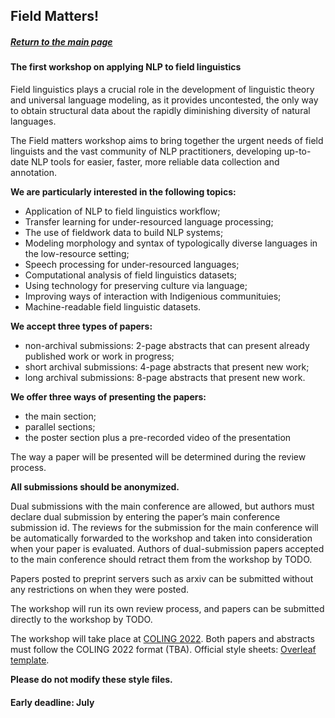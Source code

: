 <script>document.title = "Field Matters | Call for papers";</script>

## Field Matters! 
##### [Return to the main page](https://field-matters.github.io/)
#### The first workshop on applying NLP to field linguistics

Field linguistics plays a crucial role in the development of linguistic theory and universal language modeling, as it provides uncontested, the only way to obtain structural data about the rapidly diminishing diversity of natural languages.

The Field matters workshop aims to bring together the urgent needs of field linguists and the vast community of NLP practitioners, developing up-to-date NLP tools for easier, faster, more reliable data collection and annotation.

**We are particularly interested in the following topics:**
+ Application of NLP to field linguistics workflow;
+ Transfer learning for under-resourced language processing;
+ The use of fieldwork data to build NLP systems;
+ Modeling morphology and syntax of typologically diverse languages in the low-resource setting;
+ Speech processing for under-resourced languages;
+ Computational analysis of field linguistics datasets;
+ Using technology for preserving culture via language;
+ Improving ways of interaction with Indigenious communituies;
+ Machine-readable field linguistic datasets.

**We accept three types of papers:**
+ non-archival submissions: 2-page abstracts that can present already published work or work in progress;
+ short archival submissions: 4-page abstracts that present new work;
+ long archival submissions: 8-page abstracts that present new work.

**We offer three ways of presenting the papers:**
+ the main section;
+ parallel sections;
+ the poster section plus a pre-recorded video of the presentation

The way a paper will be presented will be determined during the review process.

**All submissions should be anonymized.**

Dual submissions with the main conference are allowed, but authors must declare dual submission by entering the paper’s main conference submission id. The reviews for the submission for the main conference will be automatically forwarded to the workshop and taken into consideration when your paper is evaluated. Authors of dual-submission papers accepted to the main conference should retract them from the workshop by TODO.

Papers posted to preprint servers such as arxiv can be submitted without any restrictions on when they were posted.

The workshop will run its own review process, and papers can be submitted directly to the workshop by TODO.

The workshop will take place at [COLING 2022](https://coling2022.org/).
Both papers and abstracts must follow the COLING 2022 format (TBA). Official style sheets: [Overleaf template](https://ru.overleaf.com/latex/templates/coling-2020/hfdgccxjkzqb).

**Please do not modify these style files.**

#### Early deadline: July
